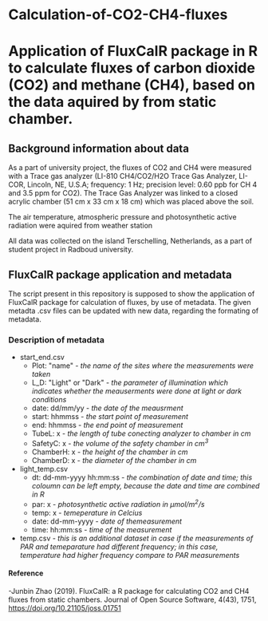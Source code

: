 # Calculation-of-CO2-CH4-fluxes
# Application of FluxCalR package in R to calculate fluxes of carbon dioxide (CO2) and methane (CH4), based on the data aquired by from static chamber. 
## Background information about data
As a part of university project, the fluxes of CO2 and CH4 were measured with a Trace gas analyzer (LI-810 CH4/CO2/H2O Trace Gas Analyzer, LI-COR, Lincoln, NE, U.S.A; frequency: 1 Hz; precision level: 0.60 ppb for CH 4
and 3.5 ppm for CO2). The Trace Gas Analyzer was linked to a closed acrylic chamber (51 cm x 33 cm x 18 cm) which was placed above the soil.

The air temperature, atmospheric pressure and photosynthetic active radiation were aquired from weather station

All data was collected on the island Terschelling, Netherlands, as a part of student project in Radboud university.

## FluxCalR package application and metadata

The script present in this repository is supposed to show the application of FluxCalR package for calculation of fluxes, by use of metadata. 
The given metadta .csv files can be updated with new data, regarding the formating of metadata.

### Description of metadata
- start_end.csv
  - Plot: "name" - *the name of the sites where the measurements were taken*
  - L_D: "Light" or "Dark" - *the parameter of illumination which indicates whether the meauserments were done at light or dark conditions*
  - date: dd/mm/yy - *the date of the meausrment*
  - start: hhmmss - *the start point of measurement*
  - end: hhmmss - *the end point of measurement*
  - TubeL: x - *the length of tube conecting analyzer to chamber in cm*
  - SafetyC: x - *the volume of the safety chamber in cm<sup>3</sup>*
  - ChamberH: x - *the height of the chamber in cm* 
  - ChamberD: x - *the diameter of the chamber in cm*
- light_temp.csv
  - dt: dd-mm-yyyy hh:mm:ss - *the combination of date and time; this coloumn can be left empty, because the date and time are combined in R*
  - par: x - *photosynthetic active radiation in µmol/m<sup>2</sup>/s*
  - temp: x - *temeperature in Celcius*
  - date: dd-mm-yyyy - *date of themeasurement*
  - time: hh:mm:ss - *time of the measurement*
- temp.csv - *this is an additional dataset in case if the measurements of PAR and temeparature had different frequency; in this case, temperature had higher frequency compare to PAR measurements*


#### Reference
 -Junbin Zhao (2019). FluxCalR: a R package for calculating CO2 and CH4 fluxes from static chambers. Journal of Open Source Software, 4(43), 1751, https://doi.org/10.21105/joss.01751
